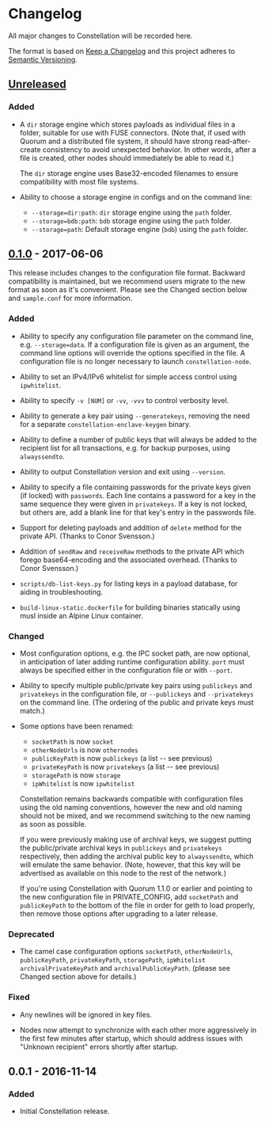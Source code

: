 # Changelog

All major changes to Constellation will be recorded here.

The format is based on [Keep a Changelog](http://keepachangelog.com/)
and this project adheres to [Semantic Versioning](http://semver.org/).

## [Unreleased]
### Added
- A `dir` storage engine which stores payloads as individual files in
  a folder, suitable for use with FUSE connectors. (Note that, if used
  with Quorum and a distributed file system, it should have strong
  read-after-create consistency to avoid unexpected behavior. In other
  words, after a file is created, other nodes should immediately be
  able to read it.)

  The `dir` storage engine uses Base32-encoded filenames to ensure
  compatibility with most file systems.

- Ability to choose a storage engine in configs and on the command
  line:
    - `--storage=dir:path`: `dir` storage engine using the `path`
      folder.
    - `--storage=bdb:path`: `bdb` storage engine using the `path`
      folder.
    - `--storage=path`: Default storage engine (`bdb`) using the
      `path` folder.

## [0.1.0] - 2017-06-06

This release includes changes to the configuration file
format. Backward compatibility is maintained, but we recommend users
migrate to the new format as soon as it's convenient. Please see
the Changed section below and `sample.conf` for more information.

### Added

- Ability to specify any configuration file parameter on the command
  line, e.g. `--storage=data`. If a configuration file is given as an
  argument, the command line options will override the options
  specified in the file. A configuration file is no longer necessary
  to launch `constellation-node`.

- Ability to set an IPv4/IPv6 whitelist for simple access control
  using `ipwhitelist`.

- Ability to specify `-v [NUM]` or `-vv`, `-vvv` to control verbosity
  level.

- Ability to generate a key pair using `--generatekeys`, removing the
  need for a separate `constellation-enclave-keygen` binary.

- Ability to define a number of public keys that will always be added
  to the recipient list for all transactions, e.g. for backup purposes,
  using `alwayssendto`.

- Ability to output Constellation version and exit using `--version`.

- Ability to specify a file containing passwords for the private keys
  given (if locked) with `passwords`. Each line contains a password
  for a key in the same sequence they were given in `privatekeys`. If
  a key is not locked, but others are, add a blank line for that key's
  entry in the passwords file.

- Support for deleting payloads and addition of `delete` method for
  the private API. (Thanks to Conor Svensson.)

- Addition of `sendRaw` and `receiveRaw` methods to the private API
  which forego base64-encoding and the associated overhead. (Thanks to
  Conor Svensson.)

- `scripts/db-list-keys.py` for listing keys in a payload database,
  for aiding in troubleshooting.

- `build-linux-static.dockerfile` for building binaries statically
  using musl inside an Alpine Linux container.

### Changed
- Most configuration options, e.g. the IPC socket path, are now
  optional, in anticipation of later adding runtime configuration
  ability. `port` must always be specified either in the configuration
  file or with `--port`.

- Ability to specify multiple public/private key pairs using
  `publickeys` and `privatekeys` in the configuration file, or
  `--publickeys` and `--privatekeys` on the command line. (The
  ordering of the public and private keys must match.)

- Some options have been renamed:
  - `socketPath` is now `socket`
  - `otherNodeUrls` is now `othernodes`
  - `publicKeyPath` is now `publickeys` (a list -- see previous)
  - `privateKeyPath` is now `privatekeys` (a list -- see previous)
  - `storagePath` is now `storage`
  - `ipWhitelist` is now `ipwhitelist`

  Constellation remains backwards compatible with configuration files
  using the old naming conventions, however the new and old naming
  should not be mixed, and we recommend switching to the new naming as
  soon as possible.

  If you were previously making use of archival keys, we suggest
  putting the public/private archival keys in `publickeys` and
  `privatekeys` respectively, then adding the archival public key to
  `alwayssendto`, which will emulate the same behavior. (Note,
  however, that this key will be advertised as available on this node
  to the rest of the network.)

  If you're using Constellation with Quorum 1.1.0 or earlier and
  pointing to the new configuration file in PRIVATE_CONFIG, add
  `socketPath` and `publicKeyPath` to the bottom of the file in order
  for geth to load properly, then remove those options after upgrading
  to a later release.

### Deprecated
- The camel case configuration options `socketPath`, `otherNodeUrls`,
  `publicKeyPath`, `privateKeyPath`, `storagePath`, `ipWhitelist`
  `archivalPrivateKeyPath` and `archivalPublicKeyPath`.
  (please see Changed section above for details.)

### Fixed
- Any newlines will be ignored in key files.

- Nodes now attempt to synchronize with each other more aggressively
  in the first few minutes after startup, which should address issues
  with "Unknown recipient" errors shortly after startup.

## 0.0.1 - 2016-11-14
### Added
- Initial Constellation release.

[Unreleased]: https://github.com/jpmorganchase/constellation/compare/v0.1.0...HEAD
[0.1.0]: https://github.com/jpmorganchase/constellation/compare/v0.0.1-alpha...v0.1.0
